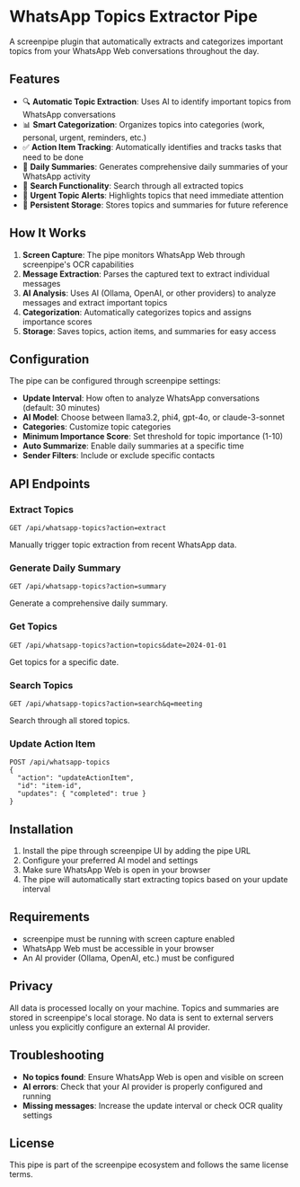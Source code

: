 # WhatsApp Topics Extractor Pipe

A screenpipe plugin that automatically extracts and categorizes important topics from your WhatsApp Web conversations throughout the day.

## Features

- 🔍 **Automatic Topic Extraction**: Uses AI to identify important topics from WhatsApp conversations
- 📊 **Smart Categorization**: Organizes topics into categories (work, personal, urgent, reminders, etc.)
- ✅ **Action Item Tracking**: Automatically identifies and tracks tasks that need to be done
- 📅 **Daily Summaries**: Generates comprehensive daily summaries of your WhatsApp activity
- 🔎 **Search Functionality**: Search through all extracted topics
- 🚨 **Urgent Topic Alerts**: Highlights topics that need immediate attention
- 💾 **Persistent Storage**: Stores topics and summaries for future reference

## How It Works

1. **Screen Capture**: The pipe monitors WhatsApp Web through screenpipe's OCR capabilities
2. **Message Extraction**: Parses the captured text to extract individual messages
3. **AI Analysis**: Uses AI (Ollama, OpenAI, or other providers) to analyze messages and extract important topics
4. **Categorization**: Automatically categorizes topics and assigns importance scores
5. **Storage**: Saves topics, action items, and summaries for easy access

## Configuration

The pipe can be configured through screenpipe settings:

- **Update Interval**: How often to analyze WhatsApp conversations (default: 30 minutes)
- **AI Model**: Choose between llama3.2, phi4, gpt-4o, or claude-3-sonnet
- **Categories**: Customize topic categories
- **Minimum Importance Score**: Set threshold for topic importance (1-10)
- **Auto Summarize**: Enable daily summaries at a specific time
- **Sender Filters**: Include or exclude specific contacts

## API Endpoints

### Extract Topics
```
GET /api/whatsapp-topics?action=extract
```
Manually trigger topic extraction from recent WhatsApp data.

### Generate Daily Summary
```
GET /api/whatsapp-topics?action=summary
```
Generate a comprehensive daily summary.

### Get Topics
```
GET /api/whatsapp-topics?action=topics&date=2024-01-01
```
Get topics for a specific date.

### Search Topics
```
GET /api/whatsapp-topics?action=search&q=meeting
```
Search through all stored topics.

### Update Action Item
```
POST /api/whatsapp-topics
{
  "action": "updateActionItem",
  "id": "item-id",
  "updates": { "completed": true }
}
```

## Installation

1. Install the pipe through screenpipe UI by adding the pipe URL
2. Configure your preferred AI model and settings
3. Make sure WhatsApp Web is open in your browser
4. The pipe will automatically start extracting topics based on your update interval

## Requirements

- screenpipe must be running with screen capture enabled
- WhatsApp Web must be accessible in your browser
- An AI provider (Ollama, OpenAI, etc.) must be configured

## Privacy

All data is processed locally on your machine. Topics and summaries are stored in screenpipe's local storage. No data is sent to external servers unless you explicitly configure an external AI provider.

## Troubleshooting

- **No topics found**: Ensure WhatsApp Web is open and visible on screen
- **AI errors**: Check that your AI provider is properly configured and running
- **Missing messages**: Increase the update interval or check OCR quality settings

## License

This pipe is part of the screenpipe ecosystem and follows the same license terms.